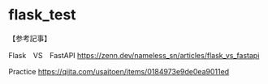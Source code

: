 # flask_test
【参考記事】

Flask　VS　FastAPI
https://zenn.dev/nameless_sn/articles/flask_vs_fastapi

Practice
https://qiita.com/usaitoen/items/0184973e9de0ea9011ed

